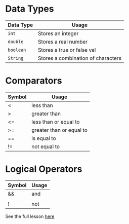 # Data Types
Data Type | Usage
--- | ---
`int` | Stores an integer
`double` | Stores a real number
`boolean` | Stores a true or false val
`String` | Stores a combination of characters

# Comparators
Symbol | Usage
--- | ---
< | less than
\> | greater than
<= | less than or equal to
\>= | greater than or equal to
== | is equal to
!= | not equal to

# Logical Operators
Symbol | Usage
--- | ---
&& | and
|| | or
! | not

See the full lesson [here](https://www.youtube.com/watch?v=lLWEXRAnQd0)
